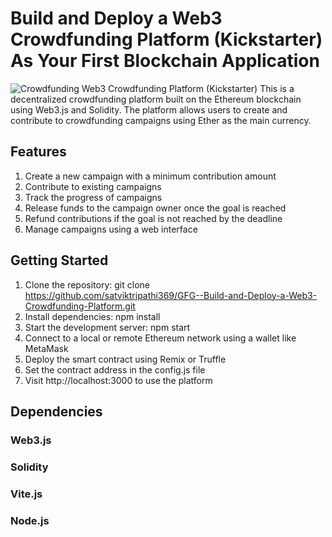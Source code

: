 # Build and Deploy a Web3 Crowdfunding Platform (Kickstarter) As Your First Blockchain Application
![Crowdfunding](https://drive.google.com/file/d/1oOLR-FjLjlCv9r5_JJwCdmIINETmk16L/view?usp=sharing)
Web3 Crowdfunding Platform (Kickstarter)
This is a decentralized crowdfunding platform built on the Ethereum blockchain using Web3.js and Solidity. The platform allows users to create and contribute to crowdfunding campaigns using Ether as the main currency.

## Features
1. Create a new campaign with a minimum contribution amount
2. Contribute to existing campaigns
3. Track the progress of campaigns
4. Release funds to the campaign owner once the goal is reached
5. Refund contributions if the goal is not reached by the deadline
6. Manage campaigns using a web interface

## Getting Started
1. Clone the repository: git clone https://github.com/satviktripathi369/GFG--Build-and-Deploy-a-Web3-Crowdfunding-Platform.git
2. Install dependencies: npm install
3. Start the development server: npm start
4. Connect to a local or remote Ethereum network using a wallet like MetaMask
5. Deploy the smart contract using Remix or Truffle
6. Set the contract address in the config.js file
7. Visit http://localhost:3000 to use the platform

## Dependencies
### Web3.js
### Solidity
### Vite.js
### Node.js

